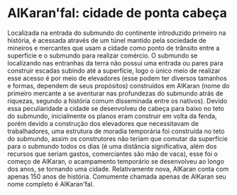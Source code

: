 # AlKaran'fal: cidade de ponta cabeça

Localizada na entrada do submundo do continente introduzido primeiro na história, é acessada através de um túnel mantido pela sociedade de mineiros e mercantes que usam a cidade como ponto de trânsito entre a superfície e o submundo para realizar comércio. O submundo se localizando nas entranhas da terra não possui uma entrada ou pares para construir escadas subindo até a superfície, logo o único meio de realizar esse acesso é por meio de elevadores (esse podem ter diversos tamanhos e formas, dependem de seus propósitos) construídos em AlKaran (nome do primeiro mercante a se aventurar nas profundezas do submundo atrás de riquezas, segundo a história comum disseminada entre os nativos). Devido essa peculiaridade a cidade se desenvolveu de cabeça para baixo no teto do submundo, inicialmente os planos eram construir em volta da fenda, porém devido a construção dos elevadores que necessitavam de trabalhadores, uma estrutura de moradia temporária foi construída no teto do submundo, assim os construtores não teriam que comutar da superfície para o submundo todos os dias (é uma distância significativa, além dos recursos que seriam gastos, comerciantes são mão de vaca), esse foi o começo de AlKaran, o acampamento temporário se desenvolveu ao longo dos anos, se tornando uma cidade. Relativamente nova, AlKaran conta com apenas 150 anos de história. Comumente chamada apenas de AlKaran seu nome completo é AlKaran'fal.